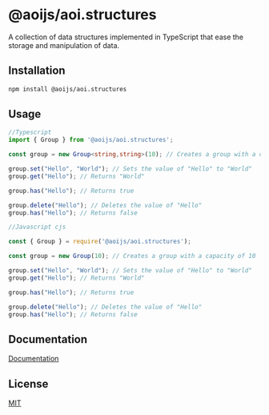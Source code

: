 # @aoijs/aoi.structures

A collection of data structures implemented in TypeScript that ease the storage and manipulation of data.

## Installation

```bash
npm install @aoijs/aoi.structures
```

## Usage

```typescript
//Typescript
import { Group } from '@aoijs/aoi.structures';

const group = new Group<string,string>(10); // Creates a group with a capacity of 10

group.set("Hello", "World"); // Sets the value of "Hello" to "World"
group.get("Hello"); // Returns "World"

group.has("Hello"); // Returns true

group.delete("Hello"); // Deletes the value of "Hello"
group.has("Hello"); // Returns false

```

```javascript
//Javascript cjs

const { Group } = require('@aoijs/aoi.structures');

const group = new Group(10); // Creates a group with a capacity of 10

group.set("Hello", "World"); // Sets the value of "Hello" to "World"
group.get("Hello"); // Returns "World"

group.has("Hello"); // Returns true

group.delete("Hello"); // Deletes the value of "Hello"
group.has("Hello"); // Returns false
```

## Documentation

[Documentation](https://aoijs.github.io/aoi.structures/)

## License

[MIT](./LICENSE)
